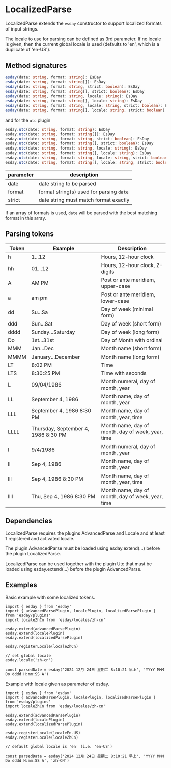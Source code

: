 # LocalizedParse

LocalizedParse extends the `esday` constructor to support localized formats of input strings.

The locale to use for parsing can be defined as 3rd parameter. If no locale is given, then the current global locale is used (defaults to 'en', which is a duplicate of 'en-US').

## Method signatures
```typescript
esday(date: string, format: string): EsDay
esday(date: string, format: string[]): EsDay
esday(date: string, format: string, strict: boolean): EsDay
esday(date: string, format: string[], strict: boolean): EsDay
esday(date: string, format: string, locale: string): EsDay
esday(date: string, format: string[], locale: string): EsDay
esday(date: string, format: string, locale: string, strict: boolean): EsDay
esday(date: string, format: string[], locale: string, strict: boolean): EsDay
```
and for the `utc` plugin
```typescript
esday.utc(date: string, format: string): EsDay
esday.utc(date: string, format: string[]): EsDay
esday.utc(date: string, format: string, strict: boolean): EsDay
esday.utc(date: string, format: string[], strict: boolean): EsDay
esday.utc(date: string, format: string, locale: string): EsDay
esday.utc(date: string, format: string[], locale: string): EsDay
esday.utc(date: string, format: string, locale: string, strict: boolean): EsDay
esday.utc(date: string, format: string[], locale: string, strict: boolean): EsDay
```

| parameter | description                              |
| --------- | ---------------------------------------- |
| date      | date string to be parsed                 |
| format    | format string(s) used for parsing `date` |
| strict    | date string must match format exactly    |

If an array of formats is used, `date` will be parsed with the best matching format in this array.

## Parsing tokens
| **Token** | **Example**                         | **Description**                                   |
| --------- | ----------------------------------- | ------------------------------------------------- |
| h         | 1...12                              | Hours, 12-hour clock                              |
| hh        | 01...12                             | Hours, 12-hour clock, 2-digits                    |
| A         | AM PM                               | Post or ante meridiem, upper-case                 |
| a         | am pm                               | Post or ante meridiem, lower-case                 |
| dd        | Su...Sa                             | Day of week (minimal form)                        |
| ddd       | Sun...Sat                           | Day of week (short form)                          |
| dddd      | Sunday...Saturday                   | Day of week (long form)                           |
| Do        | 1st...31st                          | Day of Month with ordinal                         |
| MMM       | Jan...Dec                           | Month name (short form)                           |
| MMMM      | January...December                  | Month name (long form)                            |
| LT        | 8:02 PM                             | Time                                              |
| LTS       | 8:30:25 PM                          | Time with seconds                                 |
| L         | 09/04/1986                          | Month numeral, day of month, year                 |
| LL        | September 4, 1986                   | Month name, day of month, year                    |
| LLL       | September 4, 1986 8:30 PM           | Month name, day of month, year, time              |
| LLLL      | Thursday, September 4, 1986 8:30 PM | Month name, day of month, day of week, year, time |
| l         | 9/4/1986                            | Month numeral, day of month, year                 |
| ll        | Sep 4, 1986                         | Month name, day of month, year                    |
| lll       | Sep 4, 1986 8:30 PM                 | Month name, day of month, year, time              |
| llll      | Thu, Sep 4, 1986 8:30 PM            | Month name, day of month, day of week, year, time |

## Dependencies
LocalizedParse requires the plugins AdvancedParse and Locale and at least 1 registered and activated locale.

The plugin AdvancedParse must be loaded using esday.extend(...) before the plugin LocalizedParse.

LocalizedParse can be used together with the plugin Utc that must be loaded using esday.extend(...) before the plugin AdvancedParse.

## Examples
Basic example with some localized tokens.
```
import { esday } from 'esday'
import { advancedParsePlugin, localePlugin, localizedParsePlugin } from 'esday/plugins'
import localeZhCn from 'esday/locales/zh-cn'

esday.extend(advancedParsePlugin)
esday.extend(localePlugin)
esday.extend(localizedParsePlugin)

esday.registerLocale(localeZhCn)

// set global locale
esday.locale('zh-cn')

const parsedDate = esday('2024 12月 24日 星期二 8:10:21 早上', 'YYYY MMM Do dddd H:mm:SS A')
```

Example with locale given as parameter of esday.
```
import { esday } from 'esday'
import { advancedParsePlugin, localePlugin, localizedParsePlugin } from 'esday/plugins'
import localeZhCn from 'esday/locales/zh-cn'

esday.extend(advancedParsePlugin)
esday.extend(localePlugin)
esday.extend(localizedParsePlugin)

esday.registerLocale(localeEn-US)
esday.registerLocale(localeZhCn)

// default global locale is 'en' (i.e. 'en-US')

const parsedDate = esday('2024 12月 24日 星期二 8:10:21 早上', 'YYYY MMM Do dddd H:mm:SS A', 'zh-CN')
```
